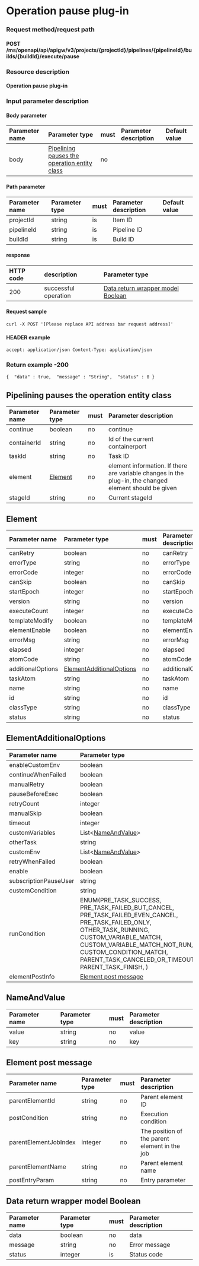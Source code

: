 # Operation pause plug-in

### Request method/request path

#### POST /ms/openapi/api/apigw/v3/projects/{projectId}/pipelines/{pipelineId}/builds/{buildId}/execute/pause

### Resource description

#### Operation pause plug-in

### Input parameter description

#### Body parameter

| Parameter name | Parameter type                                               | must | Parameter description | Default value |
| :------------- | :----------------------------------------------------------- | :--- | :-------------------- | :------------ |
| body           | [Pipelining pauses the operation entity class](operation-pause-plugin.md) | no   |                       |               |

#### Path parameter

| Parameter name | Parameter type | must | Parameter description | Default value |
| :------------- | :------------- | :--- | :-------------------- | :------------ |
| projectId      | string         | is   | Item ID               |               |
| pipelineId     | string         | is   | Pipeline ID           |               |
| buildId        | string         | is   | Build ID              |               |

#### response

| HTTP code | description          | Parameter type                                               |
| :-------- | :------------------- | :----------------------------------------------------------- |
| 200       | successful operation | [Data return wrapper model Boolean](operation-pause-plugin.md) |

#### Request sample

```
curl -X POST '[Please replace API address bar request address]' 
```

#### HEADER example

```
accept: application/json Content-Type: application/json 
```

### Return example -200

```
{  "data" : true,  "message" : "String",  "status" : 0 } 
```

## Pipelining pauses the operation entity class

| Parameter name | Parameter type                       | must | Parameter description                                        |
| :------------- | :----------------------------------- | :--- | :----------------------------------------------------------- |
| continue       | boolean                              | no   | continue                                                     |
| containerId    | string                               | no   | Id of the current containerport                              |
| taskId         | string                               | no   | Task ID                                                      |
| element        | [Element](operation-pause-plugin.md) | no   | element information. If there are variable changes in the plug-in, the changed element should be given |
| stageId        | string                               | no   | Current stageId                                              |

## Element

| Parameter name    | Parameter type                                        | must | Parameter description |
| :---------------- | :---------------------------------------------------- | :--- | :-------------------- |
| canRetry          | boolean                                               | no   | canRetry              |
| errorType         | string                                                | no   | errorType             |
| errorCode         | integer                                               | no   | errorCode             |
| canSkip           | boolean                                               | no   | canSkip               |
| startEpoch        | integer                                               | no   | startEpoch            |
| version           | string                                                | no   | version               |
| executeCount      | integer                                               | no   | executeCount          |
| templateModify    | boolean                                               | no   | templateModify        |
| elementEnable     | boolean                                               | no   | elementEnable         |
| errorMsg          | string                                                | no   | errorMsg              |
| elapsed           | integer                                               | no   | elapsed               |
| atomCode          | string                                                | no   | atomCode              |
| additionalOptions | [ElementAdditionalOptions](operation-pause-plugin.md) | no   | additionalOptions     |
| taskAtom          | string                                                | no   | taskAtom              |
| name              | string                                                | no   | name                  |
| id                | string                                                | no   | id                    |
| classType         | string                                                | no   | classType             |
| status            | string                                                | no   | status                |

## ElementAdditionalOptions

| Parameter name        | Parameter type                                               | must | Parameter description |
| :-------------------- | :----------------------------------------------------------- | :--- | :-------------------- |
| enableCustomEnv       | boolean                                                      | no   | enableCustomEnv       |
| continueWhenFailed    | boolean                                                      | no   | continueWhenFailed    |
| manualRetry           | boolean                                                      | no   | manualRetry           |
| pauseBeforeExec       | boolean                                                      | no   | pauseBeforeExec       |
| retryCount            | integer                                                      | no   | retryCount            |
| manualSkip            | boolean                                                      | no   | manualSkip            |
| timeout               | integer                                                      | no   | timeout               |
| customVariables       | List<[NameAndValue](operation-pause-plugin.md)>              | no   | customVariables       |
| otherTask             | string                                                       | no   | otherTask             |
| customEnv             | List<[NameAndValue](operation-pause-plugin.md)>              | no   | customEnv             |
| retryWhenFailed       | boolean                                                      | no   | retryWhenFailed       |
| enable                | boolean                                                      | no   | enable                |
| subscriptionPauseUser | string                                                       | no   | subscriptionPauseUser |
| customCondition       | string                                                       | no   | customCondition       |
| runCondition          | ENUM(PRE_TASK_SUCCESS, PRE_TASK_FAILED_BUT_CANCEL, PRE_TASK_FAILED_EVEN_CANCEL, PRE_TASK_FAILED_ONLY, OTHER_TASK_RUNNING, CUSTOM_VARIABLE_MATCH, CUSTOM_VARIABLE_MATCH_NOT_RUN, CUSTOM_CONDITION_MATCH, PARENT_TASK_CANCELED_OR_TIMEOUT, PARENT_TASK_FINISH, ) | no   | runCondition          |
| elementPostInfo       | [Element post message](operation-pause-plugin.md)            | no   | elementPostInfo       |

## NameAndValue

| Parameter name | Parameter type | must | Parameter description |
| :------------- | :------------- | :--- | :-------------------- |
| value          | string         | no   | value                 |
| key            | string         | no   | key                   |

## Element post message

| Parameter name        | Parameter type | must | Parameter description                         |
| :-------------------- | :------------- | :--- | :-------------------------------------------- |
| parentElementId       | string         | no   | Parent element ID                             |
| postCondition         | string         | no   | Execution condition                           |
| parentElementJobIndex | integer        | no   | The position of the parent element in the job |
| parentElementName     | string         | no   | Parent element name                           |
| postEntryParam        | string         | no   | Entry parameter                               |

## Data return wrapper model Boolean

| Parameter name | Parameter type | must | Parameter description |
| :------------- | :------------- | :--- | :-------------------- |
| data           | boolean        | no   | data                  |
| message        | string         | no   | Error message         |
| status         | integer        | is   | Status code           |

